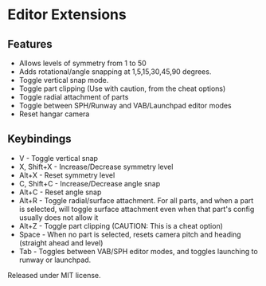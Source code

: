 # Editor Extensions

## Features

*   Allows levels of symmetry from 1 to 50
*   Adds rotational/angle snapping at 1,5,15,30,45,90 degrees.
*   Toggle vertical snap mode.
*   Toggle part clipping (Use with caution, from the cheat options)
*   Toggle radial attachment of parts
*   Toggle between SPH/Runway and VAB/Launchpad editor modes
*   Reset hangar camera

## Keybindings

*   V			- Toggle vertical snap
*   X, Shift+X	- Increase/Decrease symmetry level
*   Alt+X		- Reset symmetry level
*   C, Shift+C	- Increase/Decrease angle snap
*   Alt+C		- Reset angle snap
*   Alt+R		- Toggle radial/surface attachment. For all parts, and when a part is selected, will toggle surface attachment even when that part's config usually does not allow it
*   Alt+Z		- Toggle part clipping (CAUTION: This is a cheat option)
*   Space		- When no part is selected, resets camera pitch and heading (straight ahead and level)
*   Tab			- Toggles between VAB/SPH editor modes, and toggles launching to runway or launchpad.

Released under MIT license.
